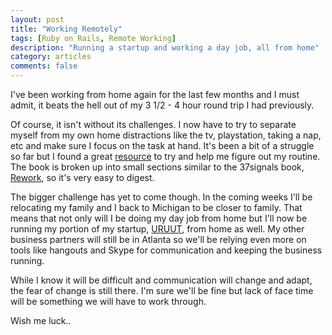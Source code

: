 ```yaml
---
layout: post
title: "Working Remotely"
tags: [Ruby on Rails, Remote Working]
description: "Running a startup and working a day job, all from home"
category: articles
comments: false
---
```

I've been working from home again for the last few months and I must admit, it beats the hell out of my 3 1/2 - 4 hour round trip I had previously.  

Of course, it isn't without its challenges. I now have to try to separate myself from my own home distractions like the tv, playstation, taking a nap, etc and make sure I focus on the task at hand.  It's been a bit of a struggle so far but I found a great <a href="http://99u.com/book/manage-your-day-to-day-2" title="Manage Your Day to Day" target="_blank">resource</a> to try and help me figure out my routine.  The book is broken up into small sections similar to the 37signals book, <a href="http://www.amazon.com/Rework-Jason-Fried/dp/0307463745" title ="Rework" target="_blank">Rework</a>, so it's very easy to digest. 

The bigger challenge has yet to come though.  In the coming weeks I'll be relocating my family and I back to Michigan to be closer to family. That means that not only will I be doing my day job from home but I'll now be running my portion of my startup, <a href="http://www.uruut.com" title="URUUT, A NEW KIND OF CROWDFUNDING PLATFORM" target="_blank">URUUT</a>, from home as well.  My other business partners will still be in Atlanta so we'll be relying even more on tools like hangouts and Skype for communication and keeping the business running.  

While I know it will be difficult and communication will change and adapt, the fear of change is still there.  I'm sure we'll be fine but lack of face time will be something we will have to work through.  

Wish me luck..